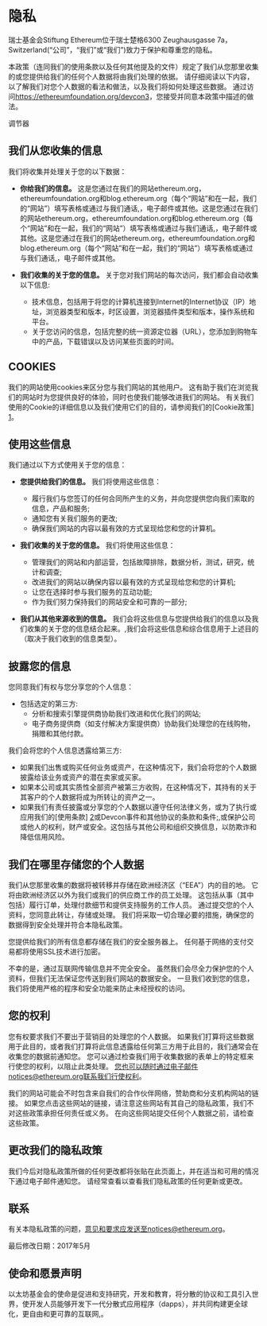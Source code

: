 # 隐私

瑞士基金会Stiftung Ethereum位于瑞士楚格6300 Zeughausgasse 7a，Switzerland(“公司”，“我们”或“我们”)致力于保护和尊重您的隐私。

本政策（连同我们的使用条款以及任何其他提及的文件）规定了我们从您那里收集的或您提供给我们的任何个人数据将由我们处理的依据。
请仔细阅读以下内容，以了解我们对您个人数据的看法和做法，以及我们将如何处理这些数据。
通过访问<https://ethereumfoundation.org/devcon3>，您接受并同意本政策中描述的做法。

调节器

## 我们从您收集的信息

我们将收集并处理关于您的以下数据：

+ **你给我们的信息。**  这是您通过在我们的网站ethereum.org，ethereumfoundation.org和blog.ethereum.org（每个“网站”和在一起，我们的“网站”）填写表格或通过与我们通话,，电子邮件或其他。这是您通过在我们的网站ethereum.org，ethereumfoundation.org和blog.ethereum.org（每个“网站”和在一起，我们的“网站”）填写表格或通过与我们通话,，电子邮件或其他。这是您通过在我们的网站ethereum.org，ethereumfoundation.org和blog.ethereum.org（每个“网站”和在一起，我们的“网站”）填写表格或通过与我们通话,，电子邮件或其他。

+ **我们收集的关于您的信息。**  关于您对我们网站的每次访问，我们都会自动收集以下信息:
  + 技术信息，包括用于将您的计算机连接到Internet的Internet协议（IP）地址，浏览器类型和版本，时区设置，浏览器插件类型和版本，操作系统和平台。
  + 关于您访问​​的信息，包括完整的统一资源定位器（URL），您添加到购物车中的产品，下载错误以及访问某些页面的时间。

## COOKIES

我们的网站使用cookies来区分您与我们网站的其他用户。
这有助于我们在浏览我们的网站时为您提供良好的体验，同时也使我们能够改进我们的网站。
有关我们使用的Cookie的详细信息以及我们使用它们的目的，请参阅我们的[Cookie政策] [1]。

## 使用这些信息

我们通过以下方式使用关于您的信息：

+ **您提供给我们的信息。** 我们将使用这些信息：
  + 履行我们与您签订的任何合同所产生的义务，并向您提供您向我们索取的信息，产品和服务;
  + 通知您有关我们服务的更改;
  + 确保我们网站的内容以最有效的方式呈现给您和您的计算机。

+ **我们收集的关于您的信息。** 我们将使用这些信息：
  + 管理我们的网站和内部运营，包括故障排除，数据分析，测试，研究，统计和调查;
  + 改进我们的网站以确保内容以最有效的方式呈现给您和您的计算机;
  + 让您在选择时参与我们服务的互动功能;
  + 作为我们努力保持我们的网站安全和可靠的一部分;

+ **我们从其他来源收到的信息。** 我们会将这些信息与您提供给我们的信息以及我们收集的关于您的信息结合起来。,我们会将这些信息和综合信息用于上述目的（取决于我们收到的信息类型）。

## 披露您的信息

您同意我们有权与您分享您的个人信息：

+ 包括选定的第三方:
  + 分析和搜索引擎提供商协助我们改进和优化我们的网站;
  + 电子商务提供商（如支付解决方案提供商）协助我们处理您的在线购物，捐赠和其他付款。

我们会将您的个人信息透露给第三方:

+ 如果我们出售或购买任何业务或资产，在这种情况下，我们会将您的个人数据披露给该业务或资产的潜在卖家或买家。
+ 如果本公司或其实质性全部资产被第三方收购，在这种情况下，其持有的关于其客户的个人数据将成为所转让的资产之一。
+ 如果我们有责任披露或分享您的个人数据以遵守任何法律义务，或为了执行或应用我们的[使用条款] [2]或Devcon事件和其他协议的条款和条件;,或保护公司或他人的权利，财产或安全。这包括与其他公司和组织交换信息，以防欺诈和降低信用风险。

## 我们在哪里存储您的个人数据

我们从您那里收集的数据将被转移并存储在欧洲经济区（“EEA”）内的目的地。
它将由欧洲经济区以外为我们或我们的供应商工作的员工处理。
这包括从事（其中包括）履行订单，处理付款细节和提供支持服务的工作人员。
通过提交您的个人资料，您同意此转让，存储或处理。
我们将采取一切合理必要的措施，确保您的数据得到安全处理并符合本隐私政策。

您提供给我们的所有信息都存储在我们的安全服务器上。
任何基于网络的支付交易都将使用SSL技术进行加密。

不幸的是，通过互联网传输信息并不完全安全。
虽然我们会尽全力保护您的个人资料，但我们无法保证您传送到我们网站的数据安全。
一旦我们收到您的信息，我们将使用严格的程序和安全功能来防止未经授权的访问。

## 您的权利

您有权要求我们不要出于营销目的处理您的个人数据。
如果我们打算将这些数据用于此目的，或者我们打算将此信息透露给任何第三方用于此目的，我们通常会在收集您的数据前通知您。
您可以通过检查我们用于收集数据的表单上的特定框来行使您的权利，以阻止此类处理。
您也可以随时通过电子邮件notices@ethereum.org联系我们行使权利。

我们的网站可能会不时包含来自我们的合作伙伴网络，赞助商和分支机构网站的链接。
如果您点击这些网站的链接，请注意这些网站有其自己的隐私政策，我们不对这些政策承担任何责任或义务。
在向这些网站提交任何个人数据之前，请检查这些政策。

## 更改我们的隐私政策

我们今后对隐私政策所做的任何更改都将张贴在此页面上，并在适当和可用的情况下通过电子邮件通知您。
请经常查看以查看我们隐私政策的任何更新或更改。

## 联系

有关本隐私政策的问题，意见和要求应发送至notices@ethereum.org。

最后修改日期：2017年5月

## 使命和愿景声明

以太坊基金会的使命是促进和支持研究，开发和教育，将分散的协议和工具引入世界，使开发人员能够开发下一代分散式应用程序（dapps），并共同构建更全球化，更自由和更可靠的互联网,。

[1]: ./cookie-policy "Cookie Policy"
[2]: ./terms-of-use "Terms of Use"